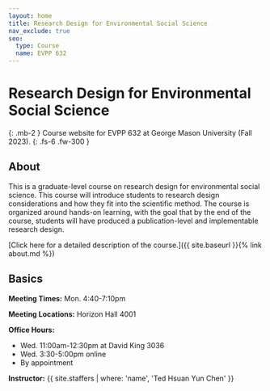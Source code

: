 ```yaml
---
layout: home
title: Research Design for Environmental Social Science
nav_exclude: true
seo:
  type: Course
  name: EVPP 632
---
```


# Research Design for Environmental Social Science
{: .mb-2 }
Course website for EVPP 632 at George Mason University (Fall 2023).
{: .fs-6 .fw-300 }

## About

This is a graduate-level course on research design for environmental social science. This course will introduce students to research design considerations and how they fit into the scientific method. The course is organized around hands-on learning, with the goal that by the end of the course, students will have produced a publication-level and implementable research design.



[Click here for a detailed description of the course.]({{ site.baseurl }}{% link about.md %})

## Basics

**Meeting Times:** Mon. 4:40-7:10pm

**Meeting Locations:** Horizon Hall 4001

**Office Hours:** 
- Wed. 11:00am-12:30pm at David King 3036
- Wed. 3:30-5:00pm online
- By appointment

**Instructor:**
{{ site.staffers | where: 'name', 'Ted Hsuan Yun Chen' }}
